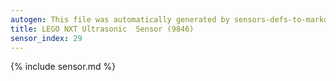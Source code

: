```yaml
---
autogen: This file was automatically generated by sensors-defs-to-markdown.py
title: LEGO NXT Ultrasonic  Sensor (9846)
sensor_index: 29
---
```


{% include sensor.md %}
